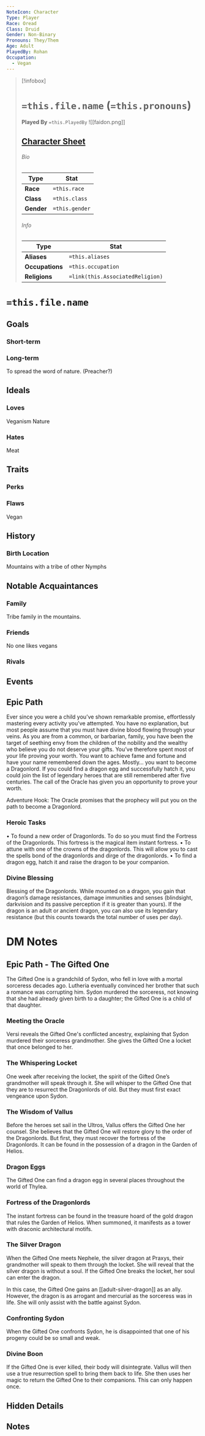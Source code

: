 ```yaml
---
NoteIcon: Character
Type: Player
Race: Oread
Class: Druid
Gender: Non-Binary
Pronouns: They/Them
Age: Adult
PlayedBy: Rohan
Occupation:
  - Vegan
---
```


> [!infobox]
> # `=this.file.name` (`=this.pronouns`)
> **Played By**  `=this.PlayedBy`
> ![[faidon.png]]
> ## [Character Sheet](https://www.dndbeyond.com/characters/120636091)
> ###### Bio
> Type |  Stat |
> ---|---|
> **Race** | `=this.race` |
> **Class** | `=this.class` |
> **Gender** | `=this.gender` |
> ###### Info
> Type |  Stat |
> ---|---|
> **Aliases** | `=this.aliases` |
> **Occupations** | `=this.occupation` |
> **Religions** | `=link(this.AssociatedReligion)` |


# **`=this.file.name`**
## Goals
### Short-term


### Long-term
To spread the word of nature. (Preacher?)

## Ideals
### Loves
Veganism
Nature


### Hates
Meat

## Traits
### Perks


### Flaws
Vegan

## History
### Birth Location
Mountains with a tribe of other Nymphs


## Notable Acquaintances
### Family
Tribe family in the mountains.

### Friends
No one likes vegans

### Rivals


## Events


## Epic Path

Ever since you were a child you’ve shown remarkable promise, effortlessly mastering every activity you’ve attempted. You have no explanation, but most people assume that you must have divine blood flowing through your veins. As you are from a common, or barbarian, family, you have been the target of seething envy from the children of the nobility and the wealthy who believe you do not deserve your gifts. You’ve therefore spent most of your life proving your worth. You want to achieve fame and fortune and have your name remembered down the ages. Mostly… you want to become a Dragonlord. If you could find a dragon egg and successfully hatch it, you could join the list of legendary heroes that are still remembered after five centuries. The call of the Oracle has given you an opportunity to prove your worth.

Adventure Hook: The Oracle promises that the prophecy will put you on the path to become a Dragonlord.

### Heroic Tasks
• To found a new order of Dragonlords. To do so you must find the Fortress of the Dragonlords. This fortress is the magical item instant fortress.
• To attune with one of the crowns of the dragonlords. This will allow you to cast the spells bond of the dragonlords and dirge of the dragonlords.
• To find a dragon egg, hatch it and raise the dragon to be your companion.

### Divine Blessing
Blessing of the Dragonlords. While mounted on a dragon, you gain that dragon’s damage resistances, damage immunities and senses (blindsight, darkvision and its passive perception if it is greater than yours). If the dragon is an adult or ancient dragon, you can also use its legendary resistance (but this counts towards the total number of uses per day).

# DM Notes


## Epic Path - The Gifted One 
The Gifted One is a grandchild of Sydon, who fell in love with a mortal sorceress decades ago. Lutheria eventually convinced her brother that such a romance was corrupting him. Sydon murdered the sorceress, not knowing that she had already given birth to a daughter; the Gifted One is a child of that daughter.

### Meeting the Oracle
Versi reveals the Gifted One's conflicted ancestry, explaining that Sydon murdered their sorceress grandmother. She gives the Gifted One a locket that once belonged to her.

### The Whispering Locket
One week after receiving the locket, the spirit of the Gifted One’s grandmother will speak through it. She will whisper to the Gifted One that they are to resurrect the Dragonlords of old. But they must first exact vengeance upon Sydon.

### The Wisdom of Vallus
Before the heroes set sail in the Ultros, Vallus offers the Gifted One her counsel. She believes that the Gifted One will restore glory to the order of the Dragonlords. But first, they must recover the fortress of the Dragonlords. It can be found in the possession of a dragon in the Garden of Helios.

### Dragon Eggs
The Gifted One can find a dragon egg in several places throughout the world of Thylea.

### Fortress of the Dragonlords
The instant fortress can be found in the treasure hoard of the gold dragon that rules the Garden of Helios. When summoned, it manifests as a tower with draconic architectural motifs.

### The Silver Dragon
When the Gifted One meets Nephele, the silver dragon at Praxys, their grandmother will speak to them through the locket. She will reveal that the silver dragon is without a soul. If the Gifted One breaks the locket, her soul can enter the dragon.

In this case, the Gifted One gains an [[adult-silver-dragon]] as an ally. However, the dragon is as arrogant and mercurial as the sorceress was in life. She will only assist with the battle against Sydon.

### Confronting Sydon
When the Gifted One confronts Sydon, he is disappointed that one of his progeny could be so small and weak.

### Divine Boon
If the Gifted One is ever killed, their body will disintegrate. Vallus will then use a true resurrection spell to bring them back to life. She then uses her magic to return the Gifted One to their companions. This can only happen once.


## Hidden Details


## Notes

